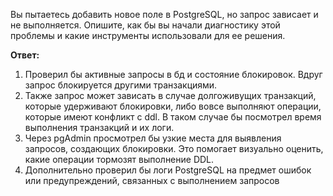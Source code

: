 Вы пытаетесь добавить новое поле в PostgreSQL, но запрос зависает и не
выполняется. Опишите, как бы вы начали диагностику этой проблемы и какие
инструменты использовали для ее решения.

**Ответ:**

1. Проверил бы активные запросы в бд и состояние блокировок. Вдруг запрос блокируется другими транзакциями.
2. Также запрос может зависать в случае долгоживущих транзакций, которые удерживают блокировки, либо вовсе выполняют операции,
   которые имеют конфликт с ddl. В таком случае бы посмотрел время выполнения транзакций и их логи.
3. Через pgAdmin просмотрел бы узкие места для выявления запросов, создающих блокировки. Это помогает визуально оценить, какие операции тормозят выполнение DDL.
4. Дополнительно проверил бы логи PostgreSQL на предмет ошибок или предупреждений, связанных с выполнением запросов

